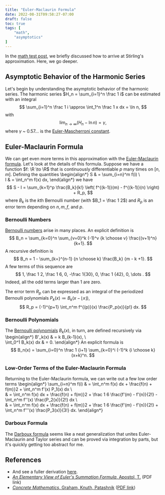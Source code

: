 ```yaml
---
title: "Euler-Maclaurin Formula"
date: 2022-08-31T09:58:27-07:00
draft: false
toc: true
tags: [
    "math",
    "asymptotics"
]
---
```


In the [math test post](/blog/binomial-poisson), we briefly discussed how to arrive at Stirling's approximation.
Here, we go deeper.

## Asymptotic Behavior of the Harmonic Series

Let's begin by understanding the asymptotic behavior of the harmonic series.
The harmonic series $H_n = \sum_{i=1}^n \frac 1 i$ can be estimated with an integral
$$
    \sum_{i=1}^n \frac 1 i \approx \int_1^n \frac 1 x dx = \ln n,
$$
with
$$
    \lim_{n \to \infty} (H_n - \ln n) = \gamma,
$$
where $\gamma$ ~ 0.57... is the [Euler-Mascherroni constant](https://en.wikipedia.org/wiki/Euler%27s_constant).

## Euler-Maclaurin Formula

We can get even more terms in this approximation with the [Euler-Maclaurin formula](https://en.wikipedia.org/wiki/Euler%E2%80%93Maclaurin_formula).
Let's look at the details of this formula.
Suppose we have a function $f: \R \to \R$ that is continuously differentiable $p$ many times on $[n, m]$.
Defining the quantities
\begin{align*}
    S & = \sum_{i=n}^m f(i) \\\
    I & = \int_n^m f(x) dx,
\end{align*}
we have
$$
    S - I = \sum_{k=1}^p \frac{B_k}{k!} \left( f^{(k-1)}(m) - f^{(k-1)}(n) \right) + R_p,
$$
where $B_k$ is the $k$th Bernoulli number (with $B_1 = \frac 1 2$) and $R_p$ is an error term depending on $n, m, f$, and $p$.

### Bernoulli Numbers

[Bernoulli numbers](https://en.wikipedia.org/wiki/Bernoulli_number) arise in many places.
An explicit definition is
$$
    B_n = \sum_{k=0}^n \sum_{v=0}^k (-1)^v {k \choose v} \frac{(v+1)^n}{k+1}.
$$
A recursive definition is
$$
    B_n = 1 - \sum_{k=}^{n-1} {n \choose k} \frac{B_k} {m - k +1}.
$$
A few terms of this sequence are
$$
    1, \frac 1 2, \frac 1 6, 0, -\frac 1{30}, 0, \frac 1 {42}, 0, \dots .
$$
Indeed, all the odd terms larger than 1 are zero.

The error term $R_p$ can be expressed as an integral of the periodized Bernoulli polynomials $P_k(x) \coloneqq B_k(x - \lfloor x \rfloor)$,
$$
    R_p = (-1)^{p+1} \int_n^m f^{(p)}(x) \frac{P_p(x)}{p!} dx.
$$

### Bernoulli Polynomials

The [Bernoulli polynomials](https://en.wikipedia.org/wiki/Bernoulli_polynomials) $B_k(x)$, in turn, are defined recursively via
\begin{align*}
    B\'\_k(x) & = k B_{k-1}(x), \\\
    \int_0^1 B_k(x) dx & = 0.
\end{align*}
An explicit formula is
$$
    B_n(x) = \sum_{i=0}^n \frac 1 {i+1} \sum_{k=0}^i (-1)^k {i \choose k} (x+k)^n.
$$

### Low-Order Terms of the Euler-Maclaurin Formula

Returning to the Euler-Maclaurin formula, we can write out a few low order terms
\begin{align*}
    \sum_{i=n}^m f(i) & = \int_n^m f(x) dx + \frac{f(n) + f(m)}2 + \int_n^m f\'(x) P_1(x) dx \\\
                      & = \int_n^m f(x) dx + \frac{f(n) + f(m)}2 + \frac 1 6 \frac{f\'(m) - f\'(n)}{2!} - \int_n^m f\'\'(x) \frac{P_2(x)}{2!} dx \\\
                      & = \int_n^m f(x) dx + \frac{f(n) + f(m)}2 + \frac 1 6 \frac{f\'(m) - f\'(n)}{2!} + \int_n^m f\'\'\'(x) \frac{P_3(x)}{3!} dx.
\end{align*}

### Darboux Formula

The [Darboux formula](https://mathworld.wolfram.com/DarbouxsFormula.html) seems like a neat generalization that unites Euler-Maclaurin and Taylor series and can be proved via integration by parts, but it's quickly getting too abstract for me.

## References

- And see a fuller derivation [here](https://math.stackexchange.com/questions/352733/reference-for-proof-of-harmonic-number-asymptotic-expansion?rq=1).
- [*An Elementary View of Euler's Summation Formula*, Apostol, T.](https://citeseerx.ist.psu.edu/viewdoc/download?doi=10.1.1.384.3289&rep=rep1&type=pdf) (PDF link)
- [*Concrete Mathematics*, Graham, Knuth, Patashnik](https://www.google.com/books/edition/Concrete_Mathematics/cjgPAQAAMAAJ?hl=en) ([PDF link](https://www.csie.ntu.edu.tw/~r97002/temp/Concrete%20Mathematics%202e.pdf))
